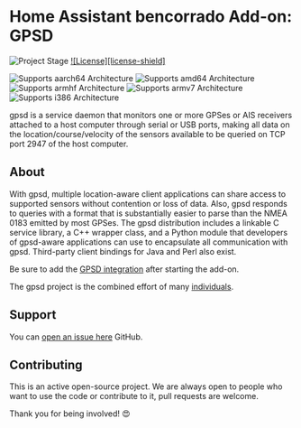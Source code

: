 # Home Assistant bencorrado Add-on: GPSD

![Project Stage][project-stage-shield]
[![License][license-shield]](LICENSE.md)

![Supports aarch64 Architecture][aarch64-shield]
![Supports amd64 Architecture][amd64-shield]
![Supports armhf Architecture][armhf-shield]
![Supports armv7 Architecture][armv7-shield]
![Supports i386 Architecture][i386-shield]

[project-stage-shield]: https://img.shields.io/badge/project%20stage-experimental-yellow.svg
[aarch64-shield]: https://img.shields.io/badge/aarch64-yes-green.svg
[amd64-shield]: https://img.shields.io/badge/amd64-yes-green.svg
[armhf-shield]: https://img.shields.io/badge/armhf-yes-green.svg
[armv7-shield]: https://img.shields.io/badge/armv7-yes-green.svg
[i386-shield]: https://img.shields.io/badge/i386-yes-green.svg


gpsd is a service daemon that monitors one or more GPSes or AIS receivers attached to a host computer through serial or USB ports, making all data on the location/course/velocity of the sensors available to be queried on TCP port 2947 of the host computer.

## About

With gpsd, multiple location-aware client applications can share access to supported sensors without contention or loss of data. Also, gpsd responds to queries with a format that is substantially easier to parse than the NMEA 0183 emitted by most GPSes. The gpsd distribution includes a linkable C service library, a C++ wrapper class, and a Python module that developers of gpsd-aware applications can use to encapsulate all communication with gpsd. Third-party client bindings for Java and Perl also exist.

Be sure to add the [GPSD  integration](https://www.home-assistant.io/integrations/gpsd/) after starting the add-on.

The gpsd project is the combined effort of
many [individuals][gpsd-acknowledgements].

## Support

You can [open an issue here][issue] GitHub.


## Contributing

This is an active open-source project. We are always open to people who want to
use the code or contribute to it, pull requests are welcome.

Thank you for being involved! :heart_eyes:

[issue]: https://github.com/bencorrado/addons-bencorrado/issues
[gpsd-acknowledgements]: https://www.openhub.net/p/gpsd/contributors

